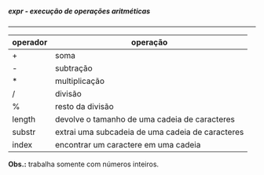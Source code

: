 
##### expr - execução de operações aritméticas
***

| operador| operação|
|-|-|
|\+| soma
|\-|subtração
|\*| multiplicação
|\/|divisão
|\%| resto da divisão|
|length|devolve o tamanho de uma cadeia de caracteres|
| substr| extrai uma subcadeia de uma cadeia de caracteres|
|index| encontrar um caractere em uma cadeia|

**Obs.:** trabalha somente com números inteiros.

